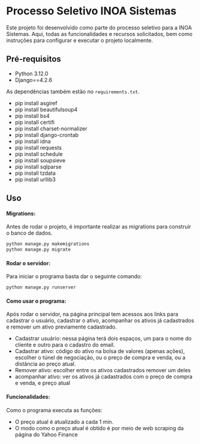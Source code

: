 # Processo Seletivo INOA Sistemas

Este projeto foi desenvolvido como parte do processo seletivo para a INOA Sistemas. Aqui, todas as funcionalidades e recursos solicitados, bem como instruções para configurar e executar o projeto localmente.

## Pré-requisitos

- Python 3.12.0
- Django==4.2.6

As dependências também estão no `requirements.txt`.

- pip install asgiref
- pip install beautifulsoup4
- pip install bs4
- pip install certifi
- pip install charset-normalizer
- pip install django-crontab
- pip install idna
- pip install requests
- pip install schedule
- pip install soupsieve
- pip install sqlparse
- pip install tzdata
- pip install urllib3

## Uso

#### Migrations:

Antes de rodar o projeto, é importante realizar as migrations para construir o banco de dados.
```bash
python manage.py makemigrations
python manage.py migrate
```
#### Rodar o servidor:
Para iniciar o programa basta dar o seguinte comando:
```bash
python manage.py runserver
```

#### Como usar o programa:

Após rodar o servidor, na página principal tem acessos aos links para cadastrar o usuário, cadastrar o ativo, acompanhar os ativos já cadastrados e remover um ativo previamente cadastrado.

-  Cadastrar usuário: nessa página terá dois espaços, um para o nome do cliente e outro para o cadastro do email.
-  Cadastrar ativo: código do ativo na bolsa de valores (apenas ações), escolher o túnel de negociação, ou o preço de compra e venda, ou a distância ao preço atual.
-  Remover ativo: escolher entre os ativos cadastrados remover um deles
-  acompanhar ativo: ver os ativos já cadastrados com o preço de compra e venda, e preço atual

#### Funcionalidades:

Como o programa executa as funções:

- O preço atual é atualizado a cada 1 min.
- O modo como o preço atual é obtido é por meio de web scraping da página do Yahoo Finance


 


